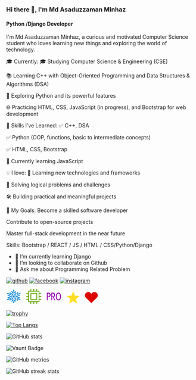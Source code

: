 
### Hi there 👋, I'm Md Asaduzzaman Minhaz
#### Python /Django Developer

I'm Md Asaduzzaman Minhaz, a curious and motivated Computer Science student who loves learning new things and exploring the world of technology.

🎓 Currently:
🎓 Studying Computer Science & Engineering (CSE)

📚 Learning C++ with Object-Oriented Programming and Data Structures & Algorithms (DSA)

🐍 Exploring Python and its powerful features

🌐 Practicing HTML, CSS, JavaScript (in progress), and Bootstrap for web development

🧠 Skills I’ve Learned:
✅ C++, DSA

✅ Python (OOP, functions, basic to intermediate concepts)

✅ HTML, CSS, Bootstrap

🔄 Currently learning JavaScript

💡 I love:
🚀 Learning new technologies and frameworks

🧩 Solving logical problems and challenges

🛠️ Building practical and meaningful projects

🌱 My Goals:
Become a skilled software developer

Contribute to open-source projects

Master full-stack development in the near future

Skills: Bootstrap / REACT / JS / HTML / CSS/Python/Django

- 🌱 I’m currently learning Django 
- 👯 I’m looking to collaborate on Github 
- 💬 Ask me about Programming Related Problem 


[<img src='https://cdn.jsdelivr.net/npm/simple-icons@3.0.1/icons/github.svg' alt='github' height='40'>](https://github.com/mdasaduzzamanminhaz3)  [<img src='https://cdn.jsdelivr.net/npm/simple-icons@3.0.1/icons/facebook.svg' alt='facebook' height='40'>](https://www.facebook.com/asaduzzaman.minhaz.7)  [<img src='https://cdn.jsdelivr.net/npm/simple-icons@3.0.1/icons/instagram.svg' alt='instagram' height='40'>](https://www.instagram.com/a.mminhaz/)  

<a href='https://archiveprogram.github.com/'><img src='https://raw.githubusercontent.com/acervenky/animated-github-badges/master/assets/acbadge.gif' width='40' height='40'></a> <a href='https://docs.github.com/en/developers'><img src='https://raw.githubusercontent.com/acervenky/animated-github-badges/master/assets/devbadge.gif' width='40' height='40'></a> <a href='https://github.com/pricing'><img src='https://raw.githubusercontent.com/acervenky/animated-github-badges/master/assets/pro.gif' width='40' height='40'></a> <a href='https://stars.github.com/'><img src='https://raw.githubusercontent.com/acervenky/animated-github-badges/master/assets/starbadge.gif' width='35' height='35'></a> <a href='https://docs.github.com/en/github/supporting-the-open-source-community-with-github-sponsors'><img src='https://raw.githubusercontent.com/acervenky/animated-github-badges/master/assets/sponsorbadge.gif' width='35' height='35'></a> 

[![trophy](https://github-profile-trophy.vercel.app/?username=mdasaduzzamanminhaz3)](https://github.com/ryo-ma/github-profile-trophy)

[![Top Langs](https://github-readme-stats.vercel.app/api/top-langs/?username=mdasaduzzamanminhaz3)](https://github.com/anuraghazra/github-readme-stats)

![GitHub stats](https://github-readme-stats.vercel.app/api?username=mdasaduzzamanminhaz3&show_icons=true&count_private=true)  

![Vaunt Badge](https://api.vaunt.dev/v1/github/entities/mdasaduzzamanminhaz3/contributions?format=svg&private=true)  

![GitHub metrics](https://metrics.lecoq.io/mdasaduzzamanminhaz3)  

![GitHub streak stats](https://streak-stats.demolab.com/?user=mdasaduzzamanminhaz3)  

